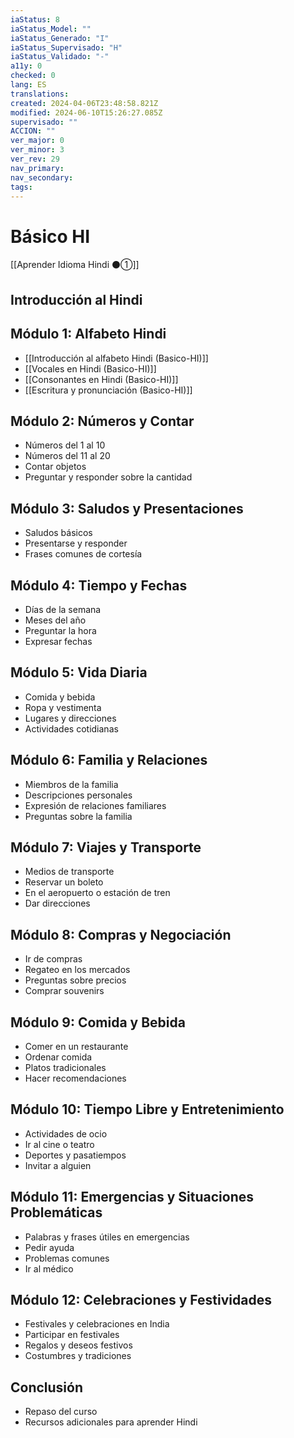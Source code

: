 ```yaml
---
iaStatus: 8
iaStatus_Model: ""
iaStatus_Generado: "I"
iaStatus_Supervisado: "H"
iaStatus_Validado: "-"
a11y: 0
checked: 0
lang: ES
translations: 
created: 2024-04-06T23:48:58.821Z
modified: 2024-06-10T15:26:27.085Z
supervisado: ""
ACCION: ""
ver_major: 0
ver_minor: 3
ver_rev: 29
nav_primary: 
nav_secondary: 
tags:
---
```

# Básico HI

[[Aprender Idioma Hindi ⚫①]]

## Introducción al Hindi

## Módulo 1: Alfabeto Hindi
- [[Introducción al alfabeto Hindi (Basico-HI)]]
- [[Vocales en Hindi (Basico-HI)]]
- [[Consonantes en Hindi (Basico-HI)]]
- [[Escritura y pronunciación (Basico-HI)]]

## Módulo 2: Números y Contar
- Números del 1 al 10
- Números del 11 al 20
- Contar objetos
- Preguntar y responder sobre la cantidad

## Módulo 3: Saludos y Presentaciones
- Saludos básicos
- Presentarse y responder
- Frases comunes de cortesía

## Módulo 4: Tiempo y Fechas
- Días de la semana
- Meses del año
- Preguntar la hora
- Expresar fechas

## Módulo 5: Vida Diaria
- Comida y bebida
- Ropa y vestimenta
- Lugares y direcciones
- Actividades cotidianas

## Módulo 6: Familia y Relaciones
- Miembros de la familia
- Descripciones personales
- Expresión de relaciones familiares
- Preguntas sobre la familia

## Módulo 7: Viajes y Transporte
- Medios de transporte
- Reservar un boleto
- En el aeropuerto o estación de tren
- Dar direcciones

## Módulo 8: Compras y Negociación
- Ir de compras
- Regateo en los mercados
- Preguntas sobre precios
- Comprar souvenirs

## Módulo 9: Comida y Bebida
- Comer en un restaurante
- Ordenar comida
- Platos tradicionales
- Hacer recomendaciones

## Módulo 10: Tiempo Libre y Entretenimiento
- Actividades de ocio
- Ir al cine o teatro
- Deportes y pasatiempos
- Invitar a alguien

## Módulo 11: Emergencias y Situaciones Problemáticas
- Palabras y frases útiles en emergencias
- Pedir ayuda
- Problemas comunes
- Ir al médico

## Módulo 12: Celebraciones y Festividades
- Festivales y celebraciones en India
- Participar en festivales
- Regalos y deseos festivos
- Costumbres y tradiciones

## Conclusión
- Repaso del curso
- Recursos adicionales para aprender Hindi

